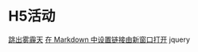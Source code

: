 # H5活动  

<a href="https://zhangtaon.github.io/escape-haze/" target="_blank">跳出雾霾天</a> 
[在 Markdown 中设置链接由新窗口打开](http://www.jianshu.com/p/8abc34b6a190)
jquery 
